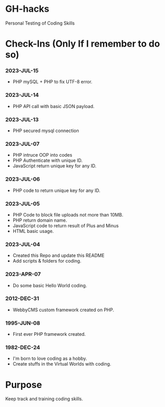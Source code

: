 # GH-hacks
Personal Testing of Coding Skills

# Check-Ins (Only If I remember to do so)

### 2023-JUL-15
- PHP mySQL + PHP to fix UTF-8 error.

### 2023-JUL-14
- PHP API call with basic JSON payload.

### 2023-JUL-13
- PHP secured mysql connection

### 2023-JUL-07
- PHP intruce OOP into codes
- PHP Authenticate with unique ID.
- JavaScript return unique key for any ID.

### 2023-JUL-06
- PHP code to return unique key for any ID.

### 2023-JUL-05
- PHP Code to block file uploads not more than 10MB.
- PHP return domain name.
- JavaScript code to return result of Plus and Minus
- HTML basic usage.

### 2023-JUL-04 
- Created this Repo and update this README
- Add scripts & folders for coding.

### 2023-APR-07 
- Do some basic Hello World coding.

### 2012-DEC-31 
- WebbyCMS custom framework created on PHP.

### 1995-JUN-08 
- First ever PHP framework created.

### 1982-DEC-24
- I'm born to love coding as a hobby.
- Create stuffs in the Virtual Worlds with coding.

# Purpose
Keep track and training coding skills.
